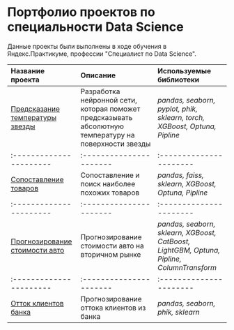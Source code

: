 # Портфолио проектов по специальности Data Science

Данные проекты были выполнены в ходе обучения в Яндекс.Практикуме, профессии "Специалист по Data Science".

| Название проекта | Описание | Используемые библиотеки | 
| :---------------------- | :---------------------- | :---------------------- |
| [Предсказание температуры звезды](big_cities_music) |  Разработка нейронной сети, которая поможет предсказывать абсолютную температуру на поверхности звезды| *pandas, seaborn, pyplot, phik, sklearn, torch, XGBoost, Optuna, Pipline* |
| :---------------------- | :---------------------- | :---------------------- |
| [Сопоставление товаров](big_cities_music) | Сопоставление и поиск наиболее похожих товаров | *pandas, faiss, sklearn, XGBoost, Optuna, Pipline* |
| :---------------------- | :---------------------- | :---------------------- |
| [Прогнозирование стоимости авто](big_cities_music) | Прогнозирование стоимости авто на вторичном рынке | *pandas, seaborn, sklearn, XGBoost, CatBoost, LightGBM, Optuna, Pipline, ColumnTransform* |
| :---------------------- | :---------------------- | :---------------------- |
| [Отток клиентов банка](big_cities_music) | Прогнозирование оттока клиентов из банка| *pandas, seaborn, phik, sklearn* |

